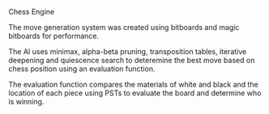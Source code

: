 Chess Engine

The move generation system was created using bitboards and magic bitboards for performance.

The AI uses minimax, alpha-beta pruning, transposition tables, iterative deepening and quiescence search to deteremine the best move based on chess position using an evaluation function.

The evaluation function compares the materials of white and black and the location of each piece using PSTs to evaluate the board and determine who is winning.
